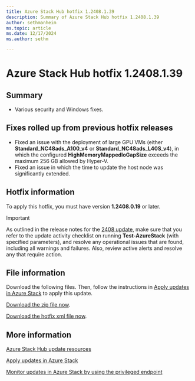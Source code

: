 ```yaml
---
title: Azure Stack Hub hotfix 1.2408.1.39
description: Summary of Azure Stack Hub hotfix 1.2408.1.39
author: sethmanheim
ms.topic: article
ms.date: 12/17/2024
ms.author: sethm

---
```


# Azure Stack Hub hotfix 1.2408.1.39

## Summary

- Various security and Windows fixes.

## Fixes rolled up from previous hotfix releases

- Fixed an issue with the deployment of large GPU VMs (either **Standard_NC48ads_A100_v4** or **Standard_NC48ads_L40S_v4**), in which the configured **HighMemoryMappedIoGapSize** exceeds the maximum 256 GB allowed by Hyper-V.
- Fixed an issue in which the time to update the host node was significantly extended.

## Hotfix information

To apply this hotfix, you must have version **1.2408.0.19** or later.

> [!IMPORTANT]
> As outlined in the release notes for the [2408 update](release-notes.md?view=azs-2408&preserve-view=true), make sure that you refer to the update activity checklist on running **Test-AzureStack** (with specified parameters), and resolve any operational issues that are found, including all warnings and failures. Also, review active alerts and resolve any that require action.

## File information

Download the following files. Then, follow the instructions in [Apply updates in Azure Stack](azure-stack-apply-updates.md) to apply this update.

[Download the zip file now](https://azurestackhub.azureedge.net/PR/download/MAS_ProdHotfix_1.2408.1.39/HotFix/AzS_Update_1.2408.1.39.zip).

[Download the hotfix xml file now](https://azurestackhub.azureedge.net/PR/download/MAS_ProdHotfix_1.2408.1.39/HotFix/metadata.xml).

## More information

[Azure Stack Hub update resources](azure-stack-updates.md)

[Apply updates in Azure Stack](azure-stack-apply-updates.md)

[Monitor updates in Azure Stack by using the privileged endpoint](azure-stack-monitor-update.md)
